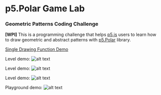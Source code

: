 # p5.Polar Game Lab
### Geometric Patterns Coding Challenge

**[WPI]** This is a programming challenge that helps [p5.js](https://p5js.org/) users to learn how to draw geometric and abstract patterns with [p5.Polar](https://github.com/liz-peng/p5.Polar) library.

[Single Drawing Function Demo](https://liz-peng.github.io/p5.Polar/)

Level demo:
![alt text](https://i.imgur.com/KIstKzm.png "user instruction") 

Level demo:
![alt text](https://i.imgur.com/QpjBBtu.png "level demo") 

Level demo:
![alt text](https://imgur.com/TaFO9Xa.png "level demo") 

Playground demo:
![alt text](https://i.imgur.com/bSZfykx.png "playground") 
